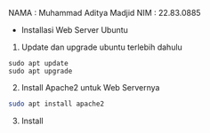 NAMA  : Muhammad Aditya Madjid
NIM   : 22.83.0885

- Installasi Web Server Ubuntu

1. Update dan upgrade ubuntu terlebih dahulu
```run
sudo apt update
sudo apt upgrade 
```

2. Install Apache2 untuk Web Servernya
```bash
sudo apt install apache2
```

3. Install 
